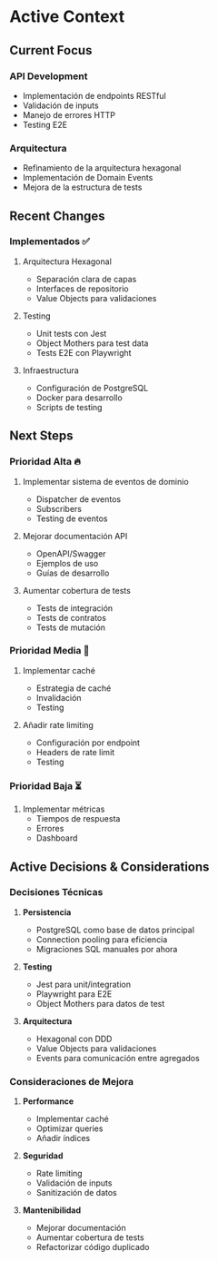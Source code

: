 # Active Context

## Current Focus

### API Development
- Implementación de endpoints RESTful
- Validación de inputs
- Manejo de errores HTTP
- Testing E2E

### Arquitectura
- Refinamiento de la arquitectura hexagonal
- Implementación de Domain Events
- Mejora de la estructura de tests

## Recent Changes

### Implementados ✅
1. Arquitectura Hexagonal
   - Separación clara de capas
   - Interfaces de repositorio
   - Value Objects para validaciones

2. Testing
   - Unit tests con Jest
   - Object Mothers para test data
   - Tests E2E con Playwright

3. Infraestructura
   - Configuración de PostgreSQL
   - Docker para desarrollo
   - Scripts de testing

## Next Steps

### Prioridad Alta 🔥
1. Implementar sistema de eventos de dominio
   - Dispatcher de eventos
   - Subscribers
   - Testing de eventos

2. Mejorar documentación API
   - OpenAPI/Swagger
   - Ejemplos de uso
   - Guías de desarrollo

3. Aumentar cobertura de tests
   - Tests de integración
   - Tests de contratos
   - Tests de mutación

### Prioridad Media 🔸
1. Implementar caché
   - Estrategia de caché
   - Invalidación
   - Testing

2. Añadir rate limiting
   - Configuración por endpoint
   - Headers de rate limit
   - Testing

### Prioridad Baja ⏳
1. Implementar métricas
   - Tiempos de respuesta
   - Errores
   - Dashboard

## Active Decisions & Considerations

### Decisiones Técnicas
1. **Persistencia**
   - PostgreSQL como base de datos principal
   - Connection pooling para eficiencia
   - Migraciones SQL manuales por ahora

2. **Testing**
   - Jest para unit/integration
   - Playwright para E2E
   - Object Mothers para datos de test

3. **Arquitectura**
   - Hexagonal con DDD
   - Value Objects para validaciones
   - Events para comunicación entre agregados

### Consideraciones de Mejora
1. **Performance**
   - Implementar caché
   - Optimizar queries
   - Añadir índices

2. **Seguridad**
   - Rate limiting
   - Validación de inputs
   - Sanitización de datos

3. **Mantenibilidad**
   - Mejorar documentación
   - Aumentar cobertura de tests
   - Refactorizar código duplicado

